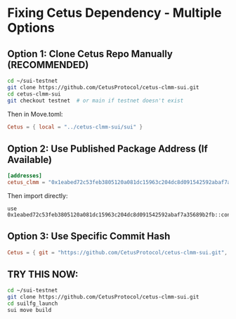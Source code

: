 # Fixing Cetus Dependency - Multiple Options

## Option 1: Clone Cetus Repo Manually (RECOMMENDED)

```bash
cd ~/sui-testnet
git clone https://github.com/CetusProtocol/cetus-clmm-sui.git
cd cetus-clmm-sui
git checkout testnet  # or main if testnet doesn't exist
```

Then in Move.toml:
```toml
Cetus = { local = "../cetus-clmm-sui/sui" }
```

## Option 2: Use Published Package Address (If Available)

```toml
[addresses]
cetus_clmm = "0x1eabed72c53feb3805120a081dc15963c204dc8d091542592abaf7a35689b2fb"
```

Then import directly:
```move
use 0x1eabed72c53feb3805120a081dc15963c204dc8d091542592abaf7a35689b2fb::config::GlobalConfig;
```

## Option 3: Use Specific Commit Hash

```toml
Cetus = { git = "https://github.com/CetusProtocol/cetus-clmm-sui.git", subdir = "sui", rev = "COMMIT_HASH" }
```

## TRY THIS NOW:

```bash
cd ~/sui-testnet
git clone https://github.com/CetusProtocol/cetus-clmm-sui.git
cd suilfg_launch
sui move build
```

